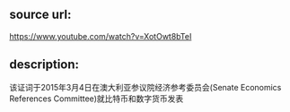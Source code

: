 ## source url:

https://www.youtube.com/watch?v=XotOwt8bTeI

## description:

该证词于2015年3月4日在澳大利亚参议院经济参考委员会(Senate Economics References Committee)就比特币和数字货币发表

